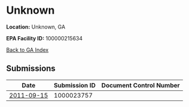 # Unknown

**Location:** Unknown, GA

**EPA Facility ID:** 100000215634

[Back to GA Index](../../index.md)

## Submissions

| Date | Submission ID | Document Control Number |
|------|--------------|-------------------------|
| [2011-09-15](submissions/1000023757.md) | 1000023757 |  |
